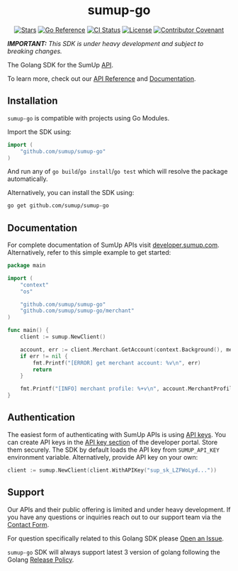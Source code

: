 <div align="center">

# sumup-go

[![Stars](https://img.shields.io/github/stars/sumup/sumup-go?style=social)](https://github.com/sumup/sumup-go/)
[![Go Reference](https://pkg.go.dev/badge/github.com/sumup/sumup-go.svg)](https://pkg.go.dev/github.com/sumup/sumup-go)
[![CI Status](https://github.com/sumup/sumup-go/workflows/CI/badge.svg)](https://github.com/sumup/sumup-go/actions/workflows/ci.yml)
[![License](https://img.shields.io/github/license/sumup/sumup-go)](./LICENSE)
[![Contributor Covenant](https://img.shields.io/badge/Contributor%20Covenant-v2.1%20adopted-ff69b4.svg)](https://github.com/sumup/sumup-go/tree/main/CODE_OF_CONDUCT.md)

</div>

_**IMPORTANT:** This SDK is under heavy development and subject to breaking changes._

The Golang SDK for the SumUp [API](https://developer.sumup.com).

To learn more, check out our [API Reference](https://developer.sumup.com/api) and [Documentation](https://developer.sumup.com).

## Installation

`sumup-go` is compatible with projects using Go Modules.

Import the SDK using:

```go
import (
	"github.com/sumup/sumup-go"
)
```

And run any of `go build`/`go install`/`go test` which will resolve the package automatically.

Alternatively, you can install the SDK using:

```bash
go get github.com/sumup/sumup-go
```

## Documentation

For complete documentation of SumUp APIs visit [developer.sumup.com](https://developer.sumup.com).
Alternatively, refer to this simple example to get started:

```go
package main

import (
	"context"
	"os"

	"github.com/sumup/sumup-go"
	"github.com/sumup/sumup-go/merchant"
)

func main() {
	client := sumup.NewClient()

	account, err := client.Merchant.GetAccount(context.Background(), merchant.GetAccountParams{})
	if err != nil {
		fmt.Printf("[ERROR] get merchant account: %v\n", err)
		return
	}

	fmt.Printf("[INFO] merchant profile: %+v\n", account.MerchantProfile)
}
```

## Authentication

The easiest form of authenticating with SumUp APIs is using [API keys](https://developer.sumup.com/docs/online-payments/introduction/authorization/#api-keys). You can create API keys in the [API key section](https://developer.sumup.com/protected/api-keys/) of the developer portal. Store them securely. The SDK by default loads the API key from `SUMUP_API_KEY` environment variable. Alternatively, provide API key on your own:

```go
client := sumup.NewClient(client.WithAPIKey("sup_sk_LZFWoLyd..."))
```

## Support

Our APIs and their public offering is limited and under heavy development. If you have any questions or inquiries reach out to our support team via the [Contact Form](https://developer.sumup.com/contact/).

For question specifically related to this Golang SDK please [Open an Issue](https://github.com/sumup/sumup-go/issues/new).

`sumup-go` SDK will always support latest 3 version of golang following the Golang [Release Policy](https://go.dev/doc/devel/release).
